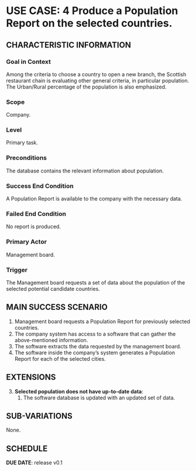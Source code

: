 # USE CASE: 4 Produce a Population Report on the selected countries.
## CHARACTERISTIC INFORMATION
### Goal in Context
Among the criteria to choose a country to open a new branch, the Scottish restaurant chain is evaluating other general criteria, in particular population. The Urban/Rural percentage of the population is also emphasized.

### Scope
Company.

### Level
Primary task.

### Preconditions
The database contains the relevant information about population.
### Success End Condition
A Population Report is available to the company with the necessary data. 

### Failed End Condition
No report is produced.

### Primary Actor
Management board.

### Trigger
The Management board requests a set of data about the population of the selected potential candidate countries. 

## MAIN SUCCESS SCENARIO
1.	Management board requests a Population Report for previously selected countries.
2.	The company system has access to a software that can gather the above-mentioned information.
3.	The software extracts the data requested by the management board.
4.	The software inside the company’s system generates a Population Report for each of the selected cities.
## EXTENSIONS
3. **Selected population does not have up-to-date data**:
    1. The software database is updated with an updated set of data.
## SUB-VARIATIONS
None.

## SCHEDULE
**DUE DATE**: release v0.1
